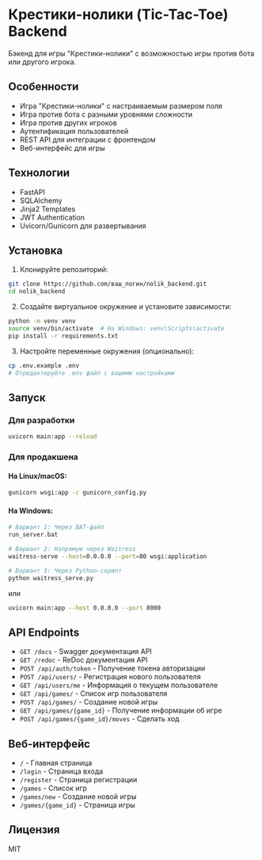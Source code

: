 # Крестики-нолики (Tic-Tac-Toe) Backend

Бэкенд для игры "Крестики-нолики" с возможностью игры против бота или другого игрока.

## Особенности

- Игра "Крестики-нолики" с настраиваемым размером поля
- Игра против бота с разными уровнями сложности
- Игра против других игроков
- Аутентификация пользователей
- REST API для интеграции с фронтендом
- Веб-интерфейс для игры

## Технологии

- FastAPI
- SQLAlchemy
- Jinja2 Templates
- JWT Authentication
- Uvicorn/Gunicorn для развертывания

## Установка

1. Клонируйте репозиторий:
```bash
git clone https://github.com/ваш_логин/nolik_backend.git
cd nolik_backend
```

2. Создайте виртуальное окружение и установите зависимости:
```bash
python -m venv venv
source venv/bin/activate  # На Windows: venv\Scripts\activate
pip install -r requirements.txt
```

3. Настройте переменные окружения (опционально):
```bash
cp .env.example .env
# Отредактируйте .env файл с вашими настройками
```

## Запуск

### Для разработки

```bash
uvicorn main:app --reload
```

### Для продакшена

#### На Linux/macOS:
```bash
gunicorn wsgi:app -c gunicorn_config.py
```

#### На Windows:
```bash
# Вариант 1: Через BAT-файл
run_server.bat

# Вариант 2: Напрямую через Waitress
waitress-serve --host=0.0.0.0 --port=80 wsgi:application

# Вариант 3: Через Python-скрипт
python waitress_serve.py
```

или

```bash
uvicorn main:app --host 0.0.0.0 --port 8000
```

## API Endpoints

- `GET /docs` - Swagger документация API
- `GET /redoc` - ReDoc документация API
- `POST /api/auth/token` - Получение токена авторизации
- `POST /api/users/` - Регистрация нового пользователя
- `GET /api/users/me` - Информация о текущем пользователе
- `GET /api/games/` - Список игр пользователя
- `POST /api/games/` - Создание новой игры
- `GET /api/games/{game_id}` - Получение информации об игре
- `POST /api/games/{game_id}/moves` - Сделать ход

## Веб-интерфейс

- `/` - Главная страница
- `/login` - Страница входа
- `/register` - Страница регистрации
- `/games` - Список игр
- `/games/new` - Создание новой игры
- `/games/{game_id}` - Страница игры

## Лицензия

MIT 